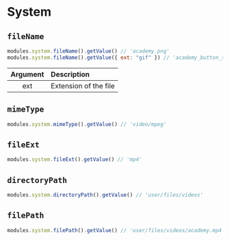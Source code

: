 # System

## `fileName`

```js
modules.system.fileName().getValue() // 'academy.png'
modules.system.fileName().getValue({ ext: "gif" }) // 'academy_button_school.gif'
```

| Argument | Description           |
| :------: | :-------------------- |
|   ext    | Extension of the file |

## `mimeType`

```js
modules.system.mimeType().getValue() // 'video/mpeg'
```

## `fileExt`

```js
modules.system.fileExt().getValue() // 'mp4'
```

## `directoryPath`

```js
modules.system.directoryPath().getValue() // 'user/files/videos'
```

## `filePath`

```js
modules.system.filePath().getValue() // 'user/files/videos/academy.mp4'
```
